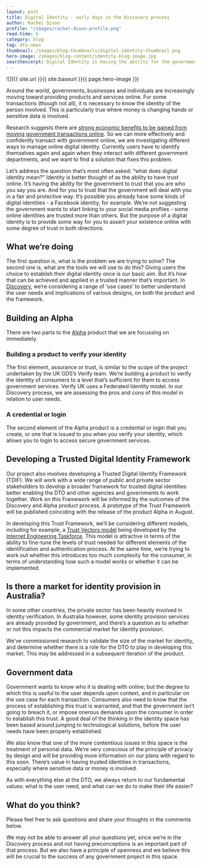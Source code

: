 ```yaml
---
layout: post
title: Digital Identity - early days in the Discovery process 
author: Rachel Dixon
profile: "/images/rachel-dixon-profile.png"
read-time: 5
category: blog
tag: dto-news
thumbnail: /images/blog-thumbnails/digital-identity-thumbnail.png
hero-image: /images/blog-content/identity-blog-image.jpg
searchexcerpt: Digital Identity is having the ability for the government to trust that you are who you say you are. Rachel Dixon explains what the DTO is doing to develop a Trusted Digital Identity Framework.
---
```

![]({{ site.url }}{{ site.baseurl }}{{ page.hero-image }})

Around the world, governments, businesses and individuals are increasingly moving toward providing products and services online. For some transactions (though not all), it is necessary to know the identity of the person involved. This is particularly true where money is changing hands or sensitive data is involved.  

Research suggests there are [strong economic benefits to be gained from moving government transactions online](http://www2.deloitte.com/au/en/pages/economics/articles/digital-government-transformation.html). So we can more effectively and confidently transact with government online, we are investigating different ways to manage online digital identity. Currently users have to identify themselves again and again when they interact with different government departments, and we want to find a solution that fixes this problem.

Let’s address the question that’s most often asked: “what does digital identity mean?” Identity is better thought of as the ability to have trust online. It’s having the ability for the government to trust that you are who you say you are. And for you to trust that the government will deal with you in a fair and protective way. It’s possible you already have some kinds of digital identities - a Facebook identity, for example. We’re not suggesting the government wants to start linking to your social media profiles - some online identities are trusted more than others. But the purpose of a digital identity is to provide some way for you to assert your existence online with some degree of trust in both directions. 

## What we’re doing

The first question is, what is the problem we are trying to solve? The second one is, what are the tools we will use to do this? Giving users the choice to establish their digital identity once is our basic aim. But it’s how that can be achieved and applied in a trusted manner that’s important. In [Discovery](https://www.dto.gov.au/standard/service-design-and-delivery-process/discovery/), we’re considering a range of ‘use cases’ to better understand the user needs and implications of various designs, on both the product and the framework. 

## Building an Alpha

There are two parts to the [Alpha](https://www.dto.gov.au/standard/service-design-and-delivery-process/) product that we are focussing on immediately. 

### Building a product to verify your identity
The first element, assurance or trust, is similar to the scope of the project undertaken by the UK GDS’s Verify team. We’re building a product to verify the identity of consumers to a level that’s sufficient for them to access government services. Verify UK uses a Federated Identity model. In our Discovery process, we are assessing the pros and cons of this model in relation to user needs.

### A credential or login  
The second element of the Alpha product is a credential or login that you create, or one that is issued to you when you verify your identity, which allows you to login to access secure government services. 

## Developing a Trusted Digital Identity Framework

Our project also involves developing a Trusted Digital Identity Framework (TDIF). We will work with a wide range of public and private sector stakeholders to develop a broader framework for trusted digital identities better enabling the DTO and other agencies and governments to work together. Work on this Framework will be informed by the outcomes of the Discovery and Alpha product process. A prototype of the Trust Framework will be published coinciding with the release of the product Alpha in August.

In developing this Trust Framework, we’ll be considering different models, including for example, a [Trust Vectors model](https://tools.ietf.org/html/draft-richer-vectors-of-trust-00) being developed by the [Internet Engineering Taskforce](https://www.ietf.org). This model is attractive in terms of the ability to fine-tune the levels of trust needed for different elements of the identification and authentication process. At the same time, we’re trying to work out whether this introduces too much complexity for the consumer, in terms of understanding how such a model works or whether it can be implemented.


## Is there a market for identity provision in Australia?

In some other countries, the private sector has been heavily involved in identity verification. In Australia however, some identity provision services are already provided by government, and there’s a question as to whether or not this impacts the commercial market for identity provision.

We’ve commissioned research to validate the size of the market for identity, and determine whether there is a role for the DTO to play in developing this market. This may be addressed in a subsequent iteration of the product.


## Government data

Government wants to know who it is dealing with online; but the degree to which this is useful to the user depends upon context, and in particular on the use case for each transaction. Consumers also need to know that the process of establishing this trust is warranted, and that the government isn’t going to breach it, or impose onerous demands upon the consumer in order to establish this trust. A good deal of the thinking in the identity space has been based around jumping to technological solutions, before the user needs have been properly established.

We also know that one of the more contentious issues in this space is the treatment of personal data. We’re very conscious of the principle of privacy by design and will be providing more information on our plans with regard to this soon. There’s value in having trusted identities in transactions, especially where sensitive data or money is involved. 

As with everything else at the DTO, we always return to our fundamental values: what is the user need, and what can we do to make their life easier?


## What do you think?

Please feel free to ask questions and share your thoughts in the comments below. 

We may not be able to answer all your questions yet, since we’re in the Discovery process and not having preconceptions is an important part of that process.  But we also have a principle of openness and we believe this will be crucial to the success of any government project in this space.

